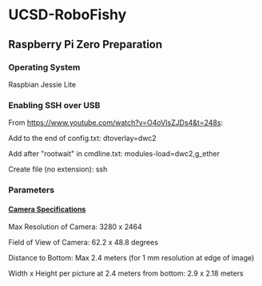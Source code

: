 # UCSD-RoboFishy

Raspberry Pi Zero Preparation
------
### Operating System
Raspbian Jessie Lite

### Enabling SSH over USB
From https://www.youtube.com/watch?v=O4oVIsZJDs4&t=248s:

Add to the end of config.txt:
  dtoverlay=dwc2
  
Add after "rootwait" in cmdline.txt:
  modules-load=dwc2,g_ether

Create file (no extension):
  ssh


### Parameters

#### [Camera Specifications](http://elinux.org/Rpi_Camera_Module)
Max Resolution of Camera:
3280 x 2464

Field of View of Camera:
62.2 x 48.8 degrees

Distance to Bottom:
Max 2.4 meters (for 1 mm resolution at edge of image)


Width x Height per picture at 2.4 meters from bottom:
2.9 x 2.18 meters

